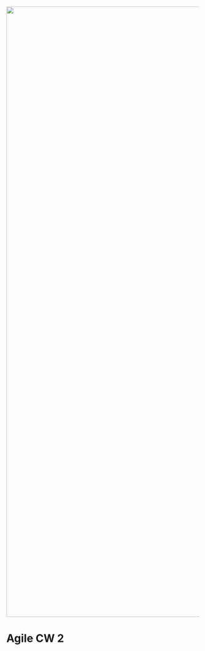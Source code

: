 
<h1 align="center">
    <img src="https://rebemg.ch.files.1drv.com/y4mmo0RfkN0rQyHkw3_o1i7sqihL3qvRDF4p2VeK018YvKz2-wwL8Xj-ybgxa71BKTf79R54PDdw473oIYcZhKIC1phOv7AQ_54WFAobMfadeJ3Xk1u8JBL3mGoHsqdbc3BeO5_zBDZMvN_axZMiOzu0jpvtH7oLVRWgupx9DjoYIj4JizHkZ0bBjTIl94MtwkKiGAnS6sOimBy4Q7kxQWa5w?width=1066&height=1590&cropmode=none" width="1066" height="1590" />
</h1>

<p align="center">


# Agile CW 2
